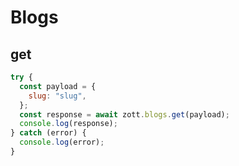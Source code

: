 # Blogs

## get

```javascript
try {
  const payload = {
    slug: "slug",
  };
  const response = await zott.blogs.get(payload);
  console.log(response);
} catch (error) {
  console.log(error);
}
```
